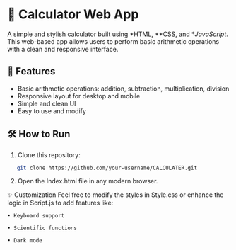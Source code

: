 # 🔢 Calculator Web App

A simple and stylish calculator built using *HTML, **CSS, and **JavaScript*. This web-based app allows users to perform basic arithmetic operations with a clean and responsive interface.

## 🚀 Features

- Basic arithmetic operations: addition, subtraction, multiplication, division
- Responsive layout for desktop and mobile
- Simple and clean UI
- Easy to use and modify

## 🛠️ How to Run

1. Clone this repository:
   
```bash
   git clone https://github.com/your-username/CALCULATER.git
```
2. Open the Index.html file in any modern browser.

✨ Customization
Feel free to modify the styles in Style.css or enhance the logic in Script.js to add features like:

    • Keyboard support

    • Scientific functions

    • Dark mode

